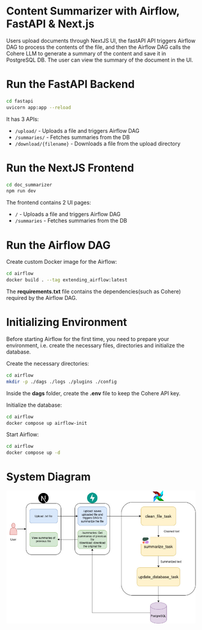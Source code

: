 # Content Summarizer with Airflow, FastAPI & Next.js

Users upload documents through NextJS UI, the fastAPI API triggers Airflow DAG to process the contents of the file, and then the Airflow DAG calls the Cohere LLM to generate a summary of the content and save it in PostgreSQL DB. The user can view the summary of the document in the UI.

# Run the FastAPI Backend

```bash
cd fastapi
uvicorn app:app --reload
```
It has 3 APIs:

- `/upload/` - Uploads a file and triggers Airflow DAG
- `/summaries/` - Fetches summaries from the DB
- `/download/{filename}` - Downloads a file from the upload directory

# Run the NextJS Frontend

```bash
cd doc_summarizer
npm run dev
```
The frontend contains 2 UI pages:

- `/` - Uploads a file and triggers Airflow DAG
- `/summaries` - Fetches summaries from the DB

# Run the Airflow DAG

Create custom Docker image for the Airflow:

```bash
cd airflow
docker build . --tag extending_airflow:latest
```  

The **requirements.txt** file contains the dependencies(such as Cohere) required by the Airflow DAG. 

# Initializing Environment

Before starting Airflow for the first time, you need to prepare your environment, i.e. create the necessary files, directories and initialize the database.

Create the necessary directories:

```bash
cd airflow
mkdir -p ./dags ./logs ./plugins ./config
```
Inside the **dags** folder, create the **.env** file to keep the Cohere API key.

Initialize the database:

```bash
cd airflow
docker compose up airflow-init
```

Start Airflow:

```bash
cd airflow
docker compose up -d
```

# System Diagram

![System Diagram](./images/AirflowContentSummarizer.jpg)
